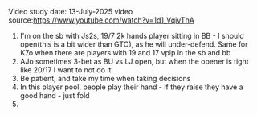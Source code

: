 Video study date: 13-July-2025
video source:https://www.youtube.com/watch?v=1d1_VqivThA

1. I'm on the sb with Js2s, 19/7 2k hands player sitting in BB - I should open(this is a bit wider than GTO), as he will under-defend. Same for K7o when there are players with 19 and 17 vpip in the sb and bb
2.  AJo sometimes 3-bet as BU vs LJ open, but when the opener is tight like 20/17 I want to not do it.
3. Be patient, and take my time when taking decisions
4. In this player pool, people play their hand - if they raise they have a good hand - just fold
5. 